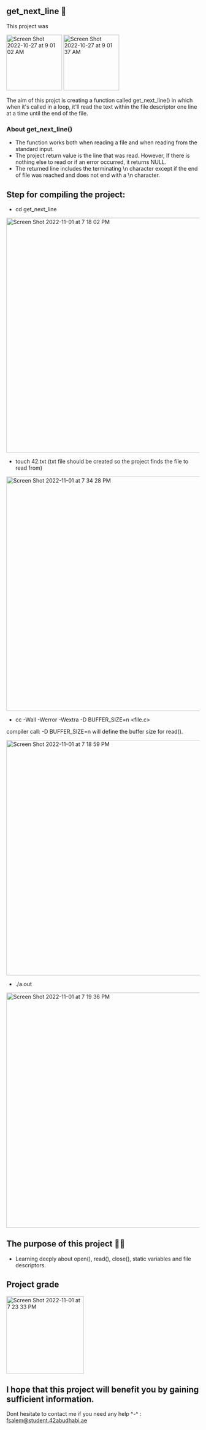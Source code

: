 ## get_next_line 📖

This project was

<img width="145" alt="Screen Shot 2022-10-27 at 9 01 02 AM" src="https://user-images.githubusercontent.com/106735363/199267802-024e3444-7c80-45b0-a6d9-ddb0c1191a19.png">
<img width="145" alt="Screen Shot 2022-10-27 at 9 01 37 AM" src="https://user-images.githubusercontent.com/106735363/199267820-ba154df2-a63a-4f7f-940e-0125d4c6c5b1.png">

The aim of this projct is creating a function called get_next_line() in which when it's called in a loop, it'll read the text within the file descriptor one line at a time until the end of the file.

### About get_next_line() 

- The function works both when reading a file and when reading from the standard input.
- The project return value is the line that was read. However, If there is nothing else to read or if an error occurred, it returns NULL.
- The returned line includes the terminating \n character except if the end of file was reached and does not end with a \n character.

## Step for compiling the project:

- cd get_next_line

<img width="612" alt="Screen Shot 2022-11-01 at 7 18 02 PM" src="https://user-images.githubusercontent.com/106735363/199268867-ab92a1c1-7286-4372-9ab2-5b08d09ad48e.png">

- touch 42.txt (txt file should be created so the project finds the file to read from)

<img width="611" alt="Screen Shot 2022-11-01 at 7 34 28 PM" src="https://user-images.githubusercontent.com/106735363/199273268-8f7a970f-676a-4a34-aafe-9ba29a25012a.png">

- cc -Wall -Werror -Wextra -D BUFFER_SIZE=n <file.c>

compiler call: -D BUFFER_SIZE=n
will define the buffer size for read().

<img width="613" alt="Screen Shot 2022-11-01 at 7 18 59 PM" src="https://user-images.githubusercontent.com/106735363/199269111-7b0990a6-9e68-4ff2-9fec-d77a687bdfa0.png">

- ./a.out 

<img width="613" alt="Screen Shot 2022-11-01 at 7 19 36 PM" src="https://user-images.githubusercontent.com/106735363/199269247-0f04f099-f46f-4485-a688-caa2353590dd.png">

## The purpose of this project ✍🏼

- Learning deeply about open(), read(), close(), static variables and file descriptors.

## Project grade

<img width="202" alt="Screen Shot 2022-11-01 at 7 23 33 PM" src="https://user-images.githubusercontent.com/106735363/199270737-cb3ade05-cb0d-4da2-b980-cc59a6f878dc.png">

## I hope that this project will benefit you by gaining sufficient information.

Dont hesitate to contact me if you need any help ^-^ : fsalem@student.42abudhabi.ae
